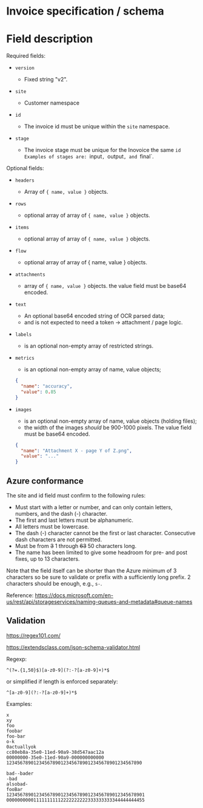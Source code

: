 # Invoice specification / schema

# Field description

Required fields:

- `version`
  - Fixed string "v2".
  
- `site`
  - Customer namespace
  
- `id`
  - The invoice id must be unique within the `site` namespace.
  
- `stage`
  - The invoice stage must be unique for the Inovoice the same `id
    Examples of stages are: `input`, `output`, and `final`.

Optional fields:

- `headers`
  - Array of `{ name, value }` objects.
- `rows`
  - optional array of array of `{ name, value }` objects.
- `items`
  - optional array of array of `{ name, value }` objects.
- `flow`
  - optional array of array of { name, value } objects.
- `attachments`
  - array of `{ name, value }` objects. the value field must be base64 encoded.
- `text`
  - An optional base64 encoded string of OCR parsed data;
  - and is not expected to need a token -> attachment / page logic.

- `labels`
  - is an optional non-empty array of restricted strings.

- `metrics`
  - is an optional non-empty array of name, value objects;
  ```json
  {
    "name": "accuracy",
    "value": 0.85
  }
  ```

- `images`
  - is an optional non-empty array of name, value objects (holding files); 
  - the width of the images *should* be 900-1000 pixels.  The value
    field must be base64 encoded.
  ```json
  {
    "name": "Attachment X - page Y of Z.png",
    "value": "..."
  }
  ```

## Azure conformance

The site and id field must confirm to the following rules:

- Must start with a letter or number, and can only contain letters, numbers, and the dash (-) character.
- The first and last letters must be alphanumeric.
- All letters must be lowercase.
- The dash (-) character cannot be the first or last character. Consecutive dash characters are not permitted.
- Must be from <strike>3</strike> 1 through <strike>63</strike> 50 characters long.
- The name has been limited to give some headroom for pre- and post fixes, up to 13 characters.

Note that the field itself can be shorter than the Azure minimum of 3 characters so be sure to validate or prefix with a sufficiently long prefix. 
2 characters should be enough, e.g., `s-`.

Reference: https://docs.microsoft.com/en-us/rest/api/storageservices/naming-queues-and-metadata#queue-names

## Validation

https://regex101.com/

https://extendsclass.com/json-schema-validator.html

Regexp:

```
^(?=.{1,50}$)[a-z0-9](?:-?[a-z0-9]+)*$
```

or simplified if length is enforced separately:

```
^[a-z0-9](?:-?[a-z0-9]+)*$
```

Examples:

```
x
xy
foo
foobar
foo-bar
o-k
0actuallyok
cc80eb8a-35e0-11ed-90a9-38d547aac12a
00000000-35e0-11ed-90a9-000000000000
12345678901234567890123456789012345678901234567890
```

```
bad--bader
-bad
alsobad-
fooBar
123456789012345678901234567890123456789012345678901
000000000011111111112222222222333333333344444444455
```
